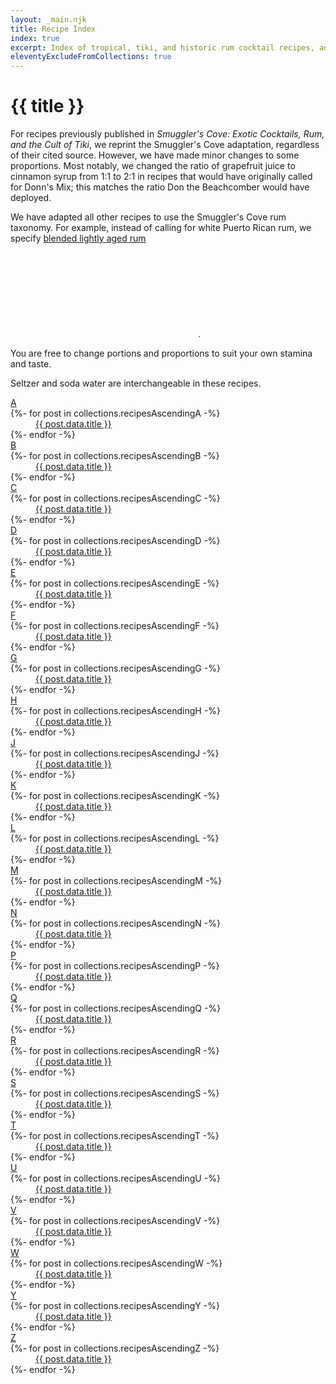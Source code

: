```yaml
---
layout: _main.njk
title: Recipe Index
index: true
excerpt: Index of tropical, tiki, and historic rum cocktail recipes, adapted to use the Smuggler's Cove rum taxonomy
eleventyExcludeFromCollections: true
---
```


<!-- markdownlint-disable MD025 -->
# {{ title }}
<!-- markdownlint-enable MD025 -->

<tiki-callout title="A note on the recipes" type="note">

  For recipes previously published in <cite>Smuggler's Cove&colon; Exotic Cocktails, Rum, and the Cult of Tiki</cite>, we reprint the Smuggler's Cove adaptation, regardless of their cited source. However, we have made minor changes to some proportions. Most notably, we changed the ratio of grapefruit juice to cinnamon syrup from 1:1 to 2:1 in recipes that would have originally called for Donn's Mix; this matches the ratio Don the Beachcomber would have deployed.

  We have adapted all other recipes to use the Smuggler's Cove rum taxonomy. For example, instead of calling for white Puerto Rican rum, we specify [blended lightly aged rum](/rums/04-rum-blended-lightly-aged/)<icon-l space="1em" class="bigger" label="(2)"><span class="with-icon"><svg class="icon"><use href="/assets/images/icons/circle-2.svg#circle-2"></use></svg></span></icon-l>.

  You are free to change portions and proportions to suit your own stamina and taste.

</tiki-callout>

<tiki-callout title="A note on seltzer" type="note">

Seltzer and soda water are interchangeable in these recipes.
</tiki-callout>

<div class="col-3">
  <dl class="recipe-index">
    <dt id="a"><a href="#recipes-a" class="app-link--heading govuk-link"><span id="recipes-a">A</span></a></dt>
    {%- for post in collections.recipesAscendingA -%}
      <dd><a href="{{ post.url }}">{{ post.data.title }}</a></dd>
    {%- endfor -%}
    <dt id="b"><a href="#recipes-b" class="app-link--heading govuk-link"><span id="recipes-b">B</span></a></dt>
    {%- for post in collections.recipesAscendingB -%}
      <dd><a href="{{ post.url }}">{{ post.data.title }}</a></dd>
    {%- endfor -%}
    <dt id="c"><a href="#recipes-c" class="app-link--heading govuk-link"><span id="recipes-c">C</span></a></dt>
    {%- for post in collections.recipesAscendingC -%}
      <dd><a href="{{ post.url }}">{{ post.data.title }}</a></dd>
    {%- endfor -%}
    <dt id="d"><a href="#recipes-d" class="app-link--heading govuk-link"><span id="recipes-d">D</span></a></dt>
    {%- for post in collections.recipesAscendingD -%}
      <dd><a href="{{ post.url }}">{{ post.data.title }}</a></dd>
    {%- endfor -%}
    <dt id="e"><a href="#recipes-e" class="app-link--heading govuk-link"><span id="recipes-e">E</span></a></dt>
    {%- for post in collections.recipesAscendingE -%}
      <dd><a href="{{ post.url }}">{{ post.data.title }}</a></dd>
    {%- endfor -%}
    <dt id="f"><a href="#recipes-f" class="app-link--heading govuk-link"><span id="recipes-f">F</span></a></dt>
    {%- for post in collections.recipesAscendingF -%}
      <dd><a href="{{ post.url }}">{{ post.data.title }}</a></dd>
    {%- endfor -%}
    <dt id="g"><a href="#recipes-g" class="app-link--heading govuk-link"><span id="recipes-g">G</span></a></dt>
    {%- for post in collections.recipesAscendingG -%}
      <dd><a href="{{ post.url }}">{{ post.data.title }}</a></dd>
    {%- endfor -%}
    <dt id="h"><a href="#recipes-h" class="app-link--heading govuk-link"><span id="recipes-h">H</span></a></dt>
    {%- for post in collections.recipesAscendingH -%}
      <dd><a href="{{ post.url }}">{{ post.data.title }}</a></dd>
    {%- endfor -%}
    <!-- <dt id="i"><a href="#recipes-i" class="app-link--heading govuk-link"><span id="recipes-i">I</span></a></dt>
    {%- for post in collections.recipesAscendingI -%}
      {% if not (index) %}
        <dd><a href="{{ post.url }}">{{ post.data.title }}</a></dd>
      {% endif %}
    {%- endfor -%} -->
    <dt id="j"><a href="#recipes-j" class="app-link--heading govuk-link"><span id="recipes-j">J</span></a></dt>
    {%- for post in collections.recipesAscendingJ -%}
      <dd><a href="{{ post.url }}">{{ post.data.title }}</a></dd>
    {%- endfor -%}
    <dt id="k"><a href="#recipes-k" class="app-link--heading govuk-link"><span id="recipes-k">K</span></a></dt>
    {%- for post in collections.recipesAscendingK -%}
      <dd><a href="{{ post.url }}">{{ post.data.title }}</a></dd>
    {%- endfor -%}
    <dt id="l"><a href="#recipes-l" class="app-link--heading govuk-link"><span id="recipes-l">L</span></a></dt>
    {%- for post in collections.recipesAscendingL -%}
      <dd><a href="{{ post.url }}">{{ post.data.title }}</a></dd>
    {%- endfor -%}
    <dt id="m"><a href="#recipes-m" class="app-link--heading govuk-link"><span id="recipes-m">M</span></a></dt>
    {%- for post in collections.recipesAscendingM -%}
      <dd><a href="{{ post.url }}">{{ post.data.title }}</a></dd>
    {%- endfor -%}
    <dt id="n"><a href="#recipes-n" class="app-link--heading govuk-link"><span id="recipes-n">N</span></a></dt>
    {%- for post in collections.recipesAscendingN -%}
      <dd><a href="{{ post.url }}">{{ post.data.title }}</a></dd>
    {%- endfor -%}
    <!-- <dt id="o"><a href="#recipes-o" class="app-link--heading govuk-link"><span id="recipes-o">O</span></a></dt>
    {%- for post in collections.recipesAscendingO -%}
      <dd><a href="{{ post.url }}">{{ post.data.title }}</a></dd>
    {%- endfor -%} -->
    <dt id="p"><a href="#recipes-p" class="app-link--heading govuk-link"><span id="recipes-p">P</span></a></dt>
    {%- for post in collections.recipesAscendingP -%}
      <dd><a href="{{ post.url }}">{{ post.data.title }}</a></dd>
    {%- endfor -%}
    <dt id="q"><a href="#recipes-q" class="app-link--heading govuk-link"><span id="recipes-q">Q</span></a></dt>
    {%- for post in collections.recipesAscendingQ -%}
      <dd><a href="{{ post.url }}">{{ post.data.title }}</a></dd>
    {%- endfor -%}
    <dt id="r"><a href="#recipes-r" class="app-link--heading govuk-link"><span id="recipes-r">R</span></a></dt>
    {%- for post in collections.recipesAscendingR -%}
      <dd><a href="{{ post.url }}">{{ post.data.title }}</a></dd>
    {%- endfor -%}
    <dt id="s"><a href="#recipes-s" class="app-link--heading govuk-link"><span id="recipes-s">S</span></a></dt>
    {%- for post in collections.recipesAscendingS -%}
      <dd><a href="{{ post.url }}">{{ post.data.title }}</a></dd>
    {%- endfor -%}
    <dt id="t"><a href="#recipes-t" class="app-link--heading govuk-link"><span id="recipes-t">T</span></a></dt>
    {%- for post in collections.recipesAscendingT -%}
      <dd><a href="{{ post.url }}">{{ post.data.title }}</a></dd>
    {%- endfor -%}
    <dt id="u"><a href="#recipes-u" class="app-link--heading govuk-link"><span id="recipes-u">U</span></a></dt>
    {%- for post in collections.recipesAscendingU -%}
      <dd><a href="{{ post.url }}">{{ post.data.title }}</a></dd>
    {%- endfor -%}
    <dt id="v"><a href="#recipes-v" class="app-link--heading govuk-link"><span id="recipes-v">V</span></a></dt>
    {%- for post in collections.recipesAscendingV -%}
      <dd><a href="{{ post.url }}">{{ post.data.title }}</a></dd>
    {%- endfor -%}
    <dt id="w"><a href="#recipes-w" class="app-link--heading govuk-link"><span id="recipes-w">W</span></a></dt>
    {%- for post in collections.recipesAscendingW -%}
      <dd><a href="{{ post.url }}">{{ post.data.title }}</a></dd>
    {%- endfor -%}
    <!-- <dt id="x"><a href="#recipes-x" class="app-link--heading govuk-link"><span id="recipes-x">X</span></a></dt>
    {%- for post in collections.recipesAscendingX -%}
      <dd><a href="{{ post.url }}">{{ post.data.title }}</a></dd>
    {%- endfor -%} -->
    <dt id="y"><a href="#recipes-y" class="app-link--heading govuk-link"><span id="recipes-y">Y</span></a></dt>
    {%- for post in collections.recipesAscendingY -%}
      <dd><a href="{{ post.url }}">{{ post.data.title }}</a></dd>
    {%- endfor -%}
    <dt id="z"><a href="#recipes-z" class="app-link--heading govuk-link"><span id="recipes-z">Z</span></a></dt>
    {%- for post in collections.recipesAscendingZ -%}
      <dd><a href="{{ post.url }}">{{ post.data.title }}</a></dd>
    {%- endfor -%}
  </dl>
</div>

